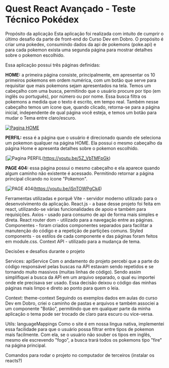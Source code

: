 <h1>Quest React Avançado - Teste Técnico Pokédex </h1>

Propósito da aplicação
Esta aplicação foi realizada com intuito de cumprir o último desafio da parte de front-end do Curso Dev em Dobro.
O propósito é criar uma pokedex, consumindo dados da api de pokemons (poke.api) e para cada pokemon exista uma segunda página para mostrar detalhes sobre o pokemon escolhido.

Essa aplicação possui três páginas definidas:

<strong>HOME:</strong> a primeira página consiste, principalmente, em apresentar os 10 primeiros pokemons em ordem numérica, com um botão que serve para requisitar que mais pokemons sejam apresentados na tela. 
Temos um cabeçalho com uma busca, permitindo que o usuário procure por tipo (em inglês ou português), por número ou por nome. Essa busca filtra os pokemons a medida que o texto é escrito, em tempo real. Também nesse cabeçalho temos um ícone que, quando clicado, retorna-se para a página inicial, independente de qual página você esteja, e temos um botão para mudar o Tema entre claro/escuro.

[![Pagina HOME](https://i9.ytimg.com/vi_webp/wTZb8cq6T8Y/mq1.webp?sqp=CLyria8G&rs=AOn4CLDQv7ZizLhC_0BzTyIETCdHlQO1DQ)](https://youtu.be/wTZb8cq6T8Y)


<strong>PERFIL:</strong> essa é a página que o usuário é direcionado quando ele seleciona um pokemon qualquer na página HOME. Ela possui o mesmo cabeçalho da página Home e apresenta detalhes sobre o pokemon escolhido.

[![Pagina PERFIL](https://i9.ytimg.com/vi_webp/5Z_VbTMFpGk/mq2.webp?sqp=CJSwia8G&rs=AOn4CLBm_HInrkfjf8RmAw_u_uD5xlxuLw)(https://youtu.be/5Z_VbTMFpGk)

<strong>PAGE 404:</strong> essa página possui o mesmo cabeçalho e ela aparece quando algum caminho não existente é acessado. Permitindo retornar a página principal clicando no ícone "Pokemon".

[![PAGE 404](https://i9.ytimg.com/vi_webp/iSnTOWPgCk4/mq2.webp?sqp=CMCyia8G&rs=AOn4CLCe3Tpxcpp39drkLXGXXFOnqYiq4Q)(https://youtu.be/iSnTOWPgCk4)

Ferramentas utilizadas e porquê
Vite - servidor moderno utilizado para o desenvolvimento da aplicação.
React.js - a base desse projeto foi feita em react, utilizando-se várias funcionalidades de apoio e também para requisições.
Axios - usado para consumo de api de forma mais simples e direta.
React router dom - utilizado para a navegação entre as páginas.
Componentes - foram criados componentes separados para facilitar a manutenção do código e a repetição de partições comuns.
Styled components - os estilos de cada componente e das páginas foram feitos em module.css.
Context API - utilizado para a mudança de tema.

Decisões e desafios durante o projeto

<span>Services: apiService</span>
Com o andamento do projeto percebi que a parte do código responsável pelas buscas na API estavam sendo repetidos e se tornando muito massivos (muitas linhas de código). Sendo assim simplifiquei a busca da API em um arquivo separado, o qual eu importei onde ele precisava ser usado. Essa decisão deixou o código das minhas páginas mais limpo e direto ao ponto para quem o leia.

<span>Context: theme-context</span>
Seguindo os exemplos dados em aulas do curso Dev em Dobro, criei o caminho de pastas e arquivos e também associei a um componente "Botão", permitindo que em qualquer parte da minha aplicação o tema pode ser trocado de claro para escuro ou vice-versa.

<span>Utils: languageMappings</span>
Como o site é em nossa lingua nativa, implementei essa facilidade para que o usuário possa filtrar entre tipos de pokemon mais facilmente. Com ela, se o usuário não souber os tipos em inglês, mesmo ele escrevendo "fogo", a busca trará todos os pokemons tipo "fire" na página principal.


Comandos para rodar o projeto no computador de terceiros (instalar os reacts?)